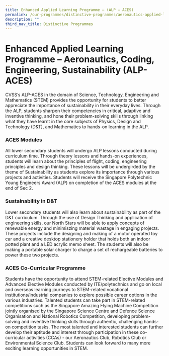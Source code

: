 ```yaml
---
title: Enhanced Applied Learning Programme – (ALP – ACES)
permalink: /our-programmes/distinctive-programmes/aeronautics-applied-learning-programme-alp/
description: ""
third_nav_title: Distinctive Programmes
---
```

# Enhanced Applied Learning Programme – Aeronautics, Coding, Engineering, Sustainability (ALP-ACES)


CVSS’s ALP-ACES in the domain of Science, Technology, Engineering and Mathematics (STEM) provides the opportunity for students to better appreciate the importance of sustainability in their everyday lives. Through the ALP, students sharpen their competencies in critical, adaptive and inventive thinking, and hone their problem-solving skills through linking what they have learnt in the core subjects of Physics, Design and Technology (D&T), and Mathematics to hands-on learning in the ALP.


### ACES Modules
All lower secondary students will undergo ALP lessons conducted during curriculum time. Through theory lessons and hands-on experiences, students will learn about the principles of flight, coding, engineering principles and design thinking. These lessons will be undergirded by the theme of Sustainability as students explore its importance through various projects and activities. Students will receive the Singapore Polytechnic Young Engineers Award (ALP) on completion of the ACES modules at the end of Sec 2.

### Sustainability in D&T
Lower secondary students will also learn about sustainability as part of the D&T curriculum. Through the use of Design Thinking and application of engineering skills, our North Stars will be able to apply concepts of renewable energy and minimiszing material wastage in engaging projects. These projects include the designing and making of a motor operated toy car and a creative desktop stationery holder that holds both an indoor potted plant and a LED acrylic memo sheet. The students will also be making a portable solar charger to charge a set of rechargeable batteries to power these two projects.

### ACES Co-Curricular Programme
Students have the opportunity to attend STEM-related Elective Modules and Advanced Elective Modules conducted by ITE/polytechnics and go on local and overseas learning journeys to STEM-related vocational institutions/industrial companies to explore possible career options in the various industries. Talented students can take part in STEM-related competitions such as the Singapore Amazing Flying Machine Competition jointly organised by the Singapore Science Centre and Defence Science Organisation and National Robotics Competition, developing problem-solving and inventive thinking skills through authentic, challenging hands-on competition tasks. The most talented and interested students can further develop their aptitude and interest through participation in these co-curricular activities (CCAs) - our Aeronautics Club, Robotics Club or Environmental Science Club. Students can look forward to many more exciting learning opportunities in STEM.

